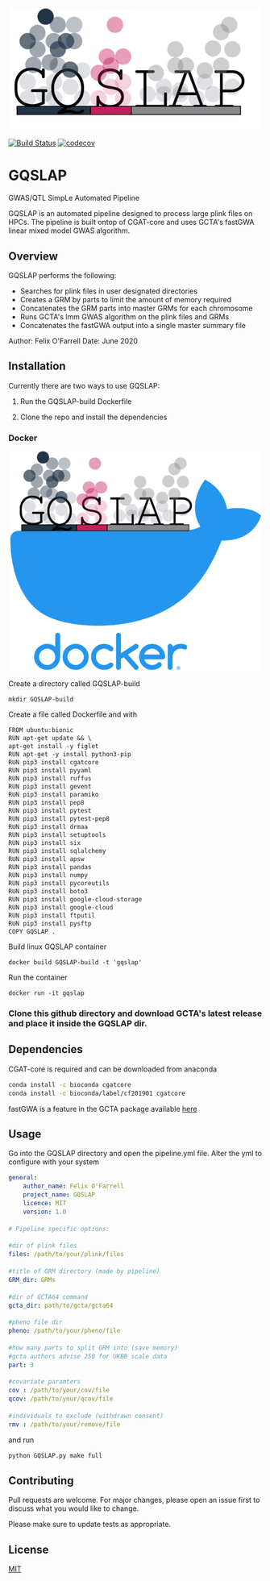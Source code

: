 ![Alt text](logo/GQlogo.png?raw=true "Title") 



[![Build Status](https://travis-ci.com/flixofarrell/GQSLAP.svg?branch=master)](https://travis-ci.com/flixofarrell/GQSLAP) [![codecov](https://codecov.io/gh/flixofarrell/GQSLAP/branch/master/graph/badge.svg?token=Q5IR9VYWVU)](undefined)


# GQSLAP
GWAS/QTL SimpLe Automated Pipeline

GQSLAP is an automated pipeline designed to process large plink files on HPCs. The pipeline is built ontop of CGAT-core and uses GCTA's fastGWA linear mixed model GWAS algorithm.

## Overview

GQSLAP performs the following:
   * Searches for plink files in user designated directories
   * Creates a GRM by parts to limit the amount of memory required 
   * Concatenates the GRM parts into master GRMs for each chromosome
   * Runs GCTA's lmm GWAS algorithm on the plink files and GRMs
   * Concatenates the fastGWA output into a single master summary file
   
   
Author: Felix O'Farrell
Date: June 2020


## Installation

Currently there are two ways to use GQSLAP:

1) Run the GQSLAP-build Dockerfile 

2) Clone the repo and install the dependencies      


### Docker

![image info](./logo/dock_gq.png)


Create a directory called GQSLAP-build

```
mkdir GQSLAP-build
```
Create a file called Dockerfile and with
```
FROM ubuntu:bionic
RUN apt-get update && \
apt-get install -y figlet 
RUN apt-get -y install python3-pip
RUN pip3 install cgatcore 
RUN pip3 install pyyaml
RUN pip3 install ruffus
RUN pip3 install gevent
RUN pip3 install paramiko
RUN pip3 install pep8
RUN pip3 install pytest
RUN pip3 install pytest-pep8
RUN pip3 install drmaa
RUN pip3 install setuptools
RUN pip3 install six
RUN pip3 install sqlalchemy
RUN pip3 install apsw
RUN pip3 install pandas
RUN pip3 install numpy
RUN pip3 install pycoreutils
RUN pip3 install boto3
RUN pip3 install google-cloud-storage
RUN pip3 install google-cloud
RUN pip3 install ftputil
RUN pip3 install pysftp
COPY GQSLAP .
```
Build linux GQSLAP container

```
docker build GQSLAP-build -t 'gqslap'
```
Run the container

```
docker run -it gqslap
```


### Clone this github directory and download GCTA's latest release and place it inside the GQSLAP dir.

## Dependencies 

CGAT-core is required and can be downloaded from anaconda

```bash
conda install -c bioconda cgatcore
conda install -c bioconda/label/cf201901 cgatcore
```
fastGWA is a feature in the GCTA package available [here](https://cnsgenomics.com/software/gcta/#Download)

## Usage

Go into the GQSLAP directory and open the pipeline.yml file. Alter the yml to configure with your system

```yml
general:
    author_name: Felix O'Farrell
    project_name: GQSLAP
    licence: MIT
    version: 1.0

# Pipeline specific options:

#dir of plink files
files: /path/to/your/plink/files

#title of GRM directory (made by pipeline)
GRM_dir: GRMs

#dir of GCTA64 command 
gcta_dir: path/to/gcta/gcta64

#pheno file dir
pheno: /path/to/your/pheno/file

#how many parts to split GRM into (save memory) 
#gcta authors advise 250 for UKBB scale data 
part: 3

#covariate paramters
cov : /path/to/your/cov/file
qcov: /path/to/your/qcov/file

#individuals to exclude (withdrawn consent)
rmv : /path/to/your/remove/file 
```

and run

```python
python GQSLAP.py make full 
```

## Contributing
Pull requests are welcome. For major changes, please open an issue first to discuss what you would like to change.

Please make sure to update tests as appropriate.

## License
[MIT](https://choosealicense.com/licenses/mit/)
